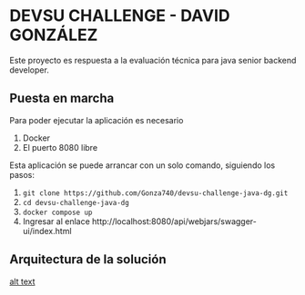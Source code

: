 # DEVSU CHALLENGE - DAVID GONZÁLEZ
Este proyecto es respuesta a la evaluación técnica para java senior backend developer.

## Puesta en marcha
Para poder ejecutar la aplicación es necesario

1) Docker
2) El puerto 8080 libre

Esta aplicación se puede arrancar con un solo comando, siguiendo los pasos:


1) `git clone https://github.com/Gonza740/devsu-challenge-java-dg.git`
2) `cd devsu-challenge-java-dg`
3) `docker compose up`
4) Ingresar al enlace http://localhost:8080/api/webjars/swagger-ui/index.html

## Arquitectura de la solución
[alt text](https://github.com/Gonza740/devsu-challenge-java-dg/tree/master/documentation/arquitecture.png)
